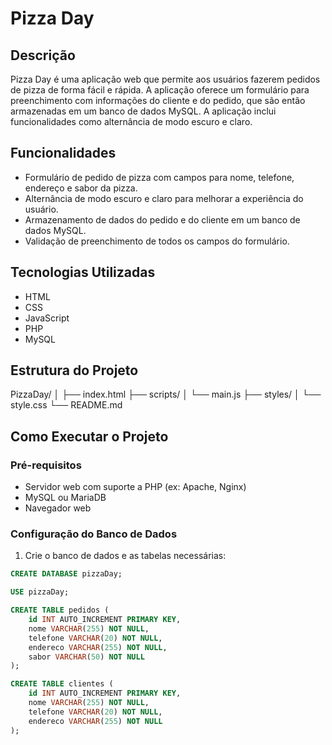 # Pizza Day

## Descrição

Pizza Day é uma aplicação web que permite aos usuários fazerem pedidos de pizza de forma fácil e rápida. A aplicação oferece um formulário para preenchimento com informações do cliente e do pedido, que são então armazenadas em um banco de dados MySQL. A aplicação inclui funcionalidades como alternância de modo escuro e claro.

## Funcionalidades

- Formulário de pedido de pizza com campos para nome, telefone, endereço e sabor da pizza.
- Alternância de modo escuro e claro para melhorar a experiência do usuário.
- Armazenamento de dados do pedido e do cliente em um banco de dados MySQL.
- Validação de preenchimento de todos os campos do formulário.

## Tecnologias Utilizadas

- HTML
- CSS
- JavaScript
- PHP
- MySQL

## Estrutura do Projeto

PizzaDay/
│
├── index.html
├── scripts/
│ └── main.js
├── styles/
│ └── style.css
└── README.md


## Como Executar o Projeto

### Pré-requisitos

- Servidor web com suporte a PHP (ex: Apache, Nginx)
- MySQL ou MariaDB
- Navegador web

### Configuração do Banco de Dados

1. Crie o banco de dados e as tabelas necessárias:
```sql
CREATE DATABASE pizzaDay;

USE pizzaDay;

CREATE TABLE pedidos (
    id INT AUTO_INCREMENT PRIMARY KEY,
    nome VARCHAR(255) NOT NULL,
    telefone VARCHAR(20) NOT NULL,
    endereco VARCHAR(255) NOT NULL,
    sabor VARCHAR(50) NOT NULL
);

CREATE TABLE clientes (
    id INT AUTO_INCREMENT PRIMARY KEY,
    nome VARCHAR(255) NOT NULL,
    telefone VARCHAR(20) NOT NULL,
    endereco VARCHAR(255) NOT NULL
);
